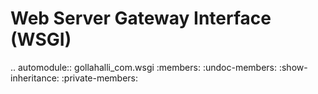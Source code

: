 Web Server Gateway Interface (WSGI)
===================================

.. automodule:: gollahalli_com.wsgi
   :members:
   :undoc-members:
   :show-inheritance:
   :private-members: